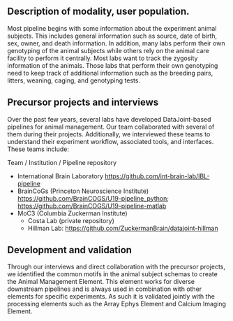 ## Description of modality, user population.

Most pipeline begins with some information about the experiment animal subjects. This includes general information such as source, date of birth, sex, owner, and death information. In addition, many labs perform their own genotyping of the animal subjects while others rely on the animal care facility to perform it centrally. Most labs want to track the zygosity information of the animals. Those labs that perform their own genotyping need to keep track of additional information such as the breeding pairs, litters, weaning, caging, and genotyping tests.

## Precursor projects and interviews
Over the past few years, several labs have developed DataJoint-based pipelines for animal management. Our team collaborated with several of them during their projects. Additionally, we interviewed these teams to understand their experiment workflow, associated tools, and interfaces.
These teams include:

Team / Institution / Pipeline repository
+ International Brain Laboratory https://github.com/int-brain-lab/IBL-pipeline
+ BrainCoGs (Princeton Neuroscience Institute) https://github.com/BrainCOGS/U19-pipeline_python; https://github.com/BrainCOGS/U19-pipeline-matlab
+ MoC3 (Columbia Zuckerman Institute)
    + Costa Lab (private repository)
    + Hillman Lab: https://github.com/ZuckermanBrain/datajoint-hillman

## Development and validation
Through our interviews and direct collaboration with the precursor projects, we identified the common motifs in the animal subject schemas to create the Animal Management Element. This element works for diverse downstream pipelines and is always used in combination with other elements for specific experiments. As such it is validated jointly with the processing elements such as the Array Ephys Element and Calcium Imaging Element.
